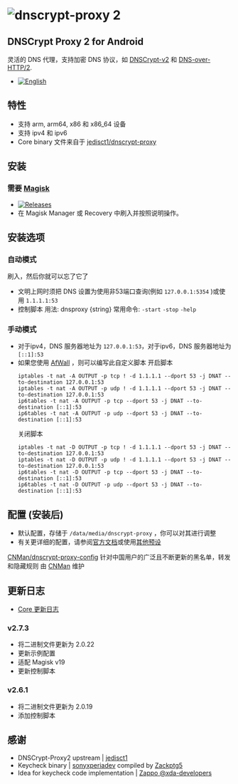 # ![dnscrypt-proxy 2](https://raw.github.com/jedisct1/dnscrypt-proxy/master/logo.png?3)

## DNSCrypt Proxy 2 for Android
灵活的 DNS 代理，支持加密 DNS 协议，如 [DNSCrypt-v2](https://github.com/DNSCrypt/dnscrypt-protocol/blob/master/DNSCRYPT-V2-PROTOCOL.txt) 和 [DNS-over-HTTP/2](https://tools.ietf.org/html/draft-ietf-doh-dns-over-https-03).
- [![English](https://img.shields.io/badge/-English-brightgreen.svg?style=for-the-badge&logo=github)](./README.md)
## 特性
- 支持 arm, arm64, x86 和 x86_64 设备
- 支持 ipv4 和 ipv6
- Core binary 文件来自于 [jedisct1/dnscrypt-proxy](https://github.com/jedisct1/dnscrypt-proxy/releases)

## 安装
### 需要 [Magisk](https://github.com/topjohnwu/Magisk/release)
- [![Releases](https://img.shields.io/github/release/x4455/dnscrypt-proxy.svg?label=%E6%9C%80%E6%96%B0%E7%89%88%E6%9C%AC&style=popout)](https://github.com/x4455/dnscrypt-proxy/releases/latest)
- 在 Magisk Manager 或 Recovery 中刷入并按照说明操作。

## 安装选项
### 自动模式
刷入，然后你就可以忘了它了
- 文明上网时须把 DNS 设置为使用非53端口查询(例如 `127.0.0.1:5354` )或使用 `1.1.1.1:53`
- 控制脚本
 用法: dnsproxy {string}
 常用命令: `-start` `-stop` `-help`
### 手动模式
- 对于ipv4，DNS 服务器地址为 `127.0.0.1:53`，对于ipv6，DNS 服务器地址为 `[::1]:53`
- 如果您使用 [AfWall](https://github.com/ukanth/afwall/releases) ，则可以编写此自定义脚本
  开启脚本
  ```
  iptables -t nat -A OUTPUT -p tcp ! -d 1.1.1.1 --dport 53 -j DNAT --to-destination 127.0.0.1:53
  iptables -t nat -A OUTPUT -p udp ! -d 1.1.1.1 --dport 53 -j DNAT --to-destination 127.0.0.1:53
  ip6tables -t nat -A OUTPUT -p tcp --dport 53 -j DNAT --to-destination [::1]:53
  ip6tables -t nat -A OUTPUT -p udp --dport 53 -j DNAT --to-destination [::1]:53
  ```
  关闭脚本
  ```
  iptables -t nat -D OUTPUT -p tcp ! -d 1.1.1.1 --dport 53 -j DNAT --to-destination 127.0.0.1:53
  iptables -t nat -D OUTPUT -p udp ! -d 1.1.1.1 --dport 53 -j DNAT --to-destination 127.0.0.1:53
  ip6tables -t nat -D OUTPUT -p tcp --dport 53 -j DNAT --to-destination [::1]:53
  ip6tables -t nat -D OUTPUT -p udp --dport 53 -j DNAT --to-destination [::1]:53
  ```

## 配置 (安装后)
- 默认配置，存储于 `/data/media/dnscrypt-proxy` ，你可以对其进行调整
- 有关更详细的配置，请参阅[官方文档](https://github.com/jedisct1/dnscrypt-proxy/wiki/Configuration)或使用[其他预设](https://github.com/jedisct1/dnscrypt-proxy/wiki/Public-blacklists)

[CNMan/dnscrypt-proxy-config](https://github.com/CNMan/dnscrypt-proxy-config) 针对中国用户的广泛且不断更新的黑名单，转发和隐藏规则
由 [CNMan](https://github.com/CNMan) 维护

## 更新日志
- [Core 更新日志](https://github.com/jedisct1/dnscrypt-proxy/blob/master/ChangeLog)
### v2.7.3
- 将二进制文件更新为 2.0.22
- 更新示例配置
- 适配 Magisk v19
- 更新控制脚本
### v2.6.1
- 将二进制文件更新为 2.0.19
- 添加控制脚本

## 感谢
- DNSCrypt-Proxy2 upstream | [jedisct1](https://github.com/jedisct1/dnscrypt-proxy)
- Keycheck binary | [sonyxperiadev](https://github.com/sonyxperiadev/device-sony-common-init/tree/master/keycheck) compiled by [Zackptg5](https://github.com/Zackptg5/Keycheck)
- Idea for keycheck code implementation | [Zappo @xda-developers](https://forum.xda-developers.com/showpost.php?p=71016567&postcount=98)

